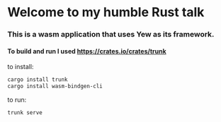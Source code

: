 # Welcome to my humble Rust talk

### This is a wasm application that uses Yew as its framework. 

#### To build and run I used https://crates.io/crates/trunk
to install: 
```bash
cargo install trunk
cargo install wasm-bindgen-cli
```
to run: 
```bash
trunk serve
```